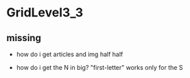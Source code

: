 # GridLevel3_3

## missing

- how do i get articles and img half half

- how do i get the N in big? "first-letter" works only for the S